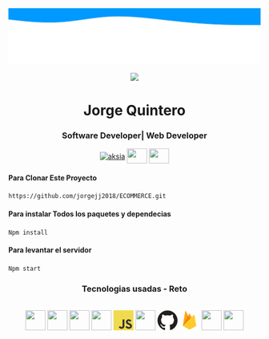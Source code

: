 <img src="https://raw.githubusercontent.com/joetancy/joetancy/master/wave%20(1).jpg"/>
<p align="center">
  <img src="https://i.ibb.co/ncHPcNw/1.gif" height="200"/>
</p>
<h1 align="center">Jorge Quintero</h1>
<h3 align="center">Software Developer| Web Developer</h3>
<p align="center">
<a href="https://www.linkedin.com/in/jorgeadj/" target="blank"><img align="center" src="https://cdn.jsdelivr.net/npm/simple-icons@3.0.1/icons/linkedin.svg" alt="aksia" height="30" width="40" /></a>
 <a href ="https://twitter.com/jorge_adj"><img align="center" src="https://simpleicons.org/icons/twitter.svg" height="30" width="40" /></a>
 <a href = "https://tiendae.netlify.app"><img align="center" src="https://simpleicons.org/icons/react.svg" height="30" width="40" /></a>
</p>
</p>

 <h4 >Para Clonar Este Proyecto</h4>
 <code align="center">https://github.com/jorgejj2018/ECOMMERCE.git</code>
  <h4 >Para instalar Todos los paquetes y dependecias</h4>
 <code align="center">Npm install</code>
  <h4 >Para levantar el servidor</h4>
 <code align="center">Npm start</code>

<h3 align="center">Tecnologias usadas - Reto</h3>

<div align="center">
<br/>
<code><img height="40" width="40" src="https://cdn4.iconfinder.com/data/icons/logos-3/600/React.js_logo-512.png"></code>
<code><img height="40" width="40" src="https://www.flaticon.com/svg/static/icons/svg/1216/1216733.svg"></code>
<code><img height="40" width="40" src="https://cdn.iconscout.com/icon/free/png-256/css-131-722685.png"></code>
<code><img height="40" width="40" src="https://i.ibb.co/fdwdcxm/file-type-styled-icon-130142.png"></code>
<code><img height="40" width="40" src="https://raw.githubusercontent.com/github/explore/80688e429a7d4ef2fca1e82350fe8e3517d3494d/topics/javascript/javascript.png"></code>
<code><img height="40" width="40" src="https://upload.wikimedia.org/wikipedia/commons/thumb/3/3f/Git_icon.svg/1024px-Git_icon.svg.png"></code>
<code><img height="40" width="40" src="https://raw.githubusercontent.com/github/explore/80688e429a7d4ef2fca1e82350fe8e3517d3494d/topics/github-api/github-api.png"></code>
<code><img height="40" width="40" src="https://raw.githubusercontent.com/github/explore/80688e429a7d4ef2fca1e82350fe8e3517d3494d/topics/firebase/firebase.png"></code>
<code><img height="40" width="40" src="https://cdn.worldvectorlogo.com/logos/nodejs-icon.svg"></code>
<code><img height="40" width="40" src="https://raw.githubusercontent.com/reduxjs/redux/master/logo/logo.png"></code>
<br/>
</div>